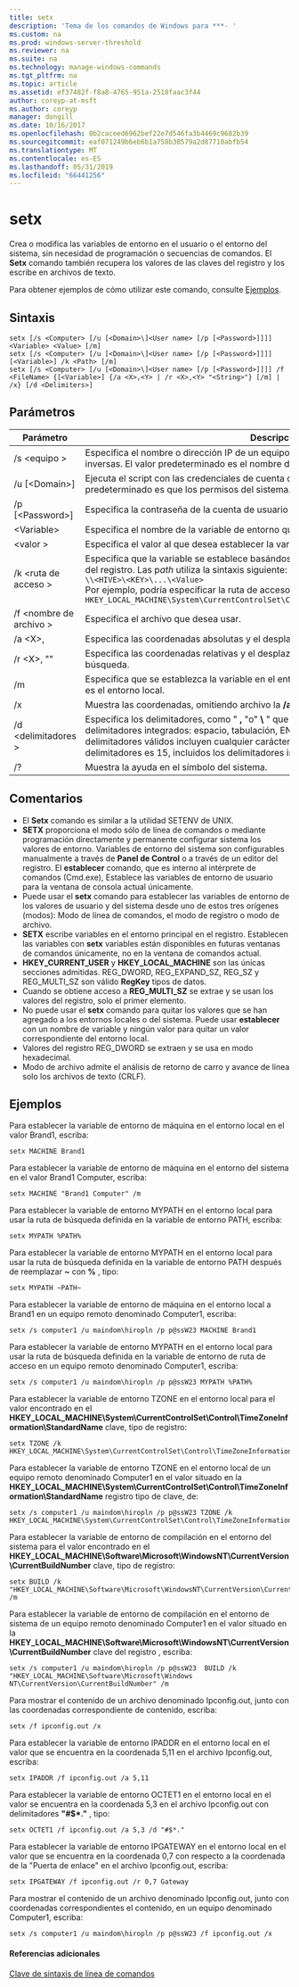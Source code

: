 ```yaml
---
title: setx
description: 'Tema de los comandos de Windows para ***- '
ms.custom: na
ms.prod: windows-server-threshold
ms.reviewer: na
ms.suite: na
ms.technology: manage-windows-commands
ms.tgt_pltfrm: na
ms.topic: article
ms.assetid: ef37482f-f8a8-4765-951a-2518faac3f44
author: coreyp-at-msft
ms.author: coreyp
manager: dongill
ms.date: 10/16/2017
ms.openlocfilehash: 0b2caceed6962bef22e7d546fa3b4469c9682b39
ms.sourcegitcommit: eaf071249b6eb6b1a758b38579a2d87710abfb54
ms.translationtype: MT
ms.contentlocale: es-ES
ms.lasthandoff: 05/31/2019
ms.locfileid: "66441256"
---
```

# <a name="setx"></a>setx



Crea o modifica las variables de entorno en el usuario o el entorno del sistema, sin necesidad de programación o secuencias de comandos. El **Setx** comando también recupera los valores de las claves del registro y los escribe en archivos de texto.

Para obtener ejemplos de cómo utilizar este comando, consulte [Ejemplos](#BKMK_examples).

## <a name="syntax"></a>Sintaxis

```
setx [/s <Computer> [/u [<Domain>\]<User name> [/p [<Password>]]]] <Variable> <Value> [/m]
setx [/s <Computer> [/u [<Domain>\]<User name> [/p [<Password>]]]] [<Variable>] /k <Path> [/m]
setx [/s <Computer> [/u [<Domain>\]<User name> [/p [<Password>]]]] /f <FileName> {[<Variable>] {/a <X>,<Y> | /r <X>,<Y> "<String>"} [/m] | /x} [/d <Delimiters>]
```

## <a name="parameters"></a>Parámetros

|         Parámetro          |                                                                                                                                              Descripción                                                                                                                                              |
|----------------------------|-------------------------------------------------------------------------------------------------------------------------------------------------------------------------------------------------------------------------------------------------------------------------------------------------------|
|       /s \<equipo >       |                                                                                  Especifica el nombre o dirección IP de un equipo remoto. No use barras diagonales inversas. El valor predeterminado es el nombre del equipo local.                                                                                  |
| /u [\<Domain>\]<User name> |                                                                                           Ejecuta el script con las credenciales de cuenta de usuario especificada. El valor predeterminado es que los permisos del sistema.                                                                                            |
|      /p [\<Password>]      |                                                                                                         Especifica la contraseña de la cuenta de usuario que se especifica en el **/u** parámetro.                                                                                                         |
|        \<Variable>         |                                                                                                                 Especifica el nombre de la variable de entorno que desea establecer.                                                                                                                  |
|          \<valor >          |                                                                                                                Especifica el valor al que desea establecer la variable de entorno.                                                                                                                 |
|         /k \<ruta de acceso >         | Especifica que la variable se establece basándose en información procedente de una clave del registro. Las p*ath* utiliza la sintaxis siguiente:</br>`\\<HIVE>\<KEY>\...\<Value>`</br>Por ejemplo, podría especificar la ruta de acceso siguiente:</br>`HKEY_LOCAL_MACHINE\System\CurrentControlSet\Control\TimeZoneInformation\StandardName` |
|      /f \<nombre de archivo >       |                                                                                                                               Especifica el archivo que desea usar.                                                                                                                                |
|        /a \<X>,<Y>         |                                                                                                                    Especifica las coordenadas absolutas y el desplazamiento como parámetros de búsqueda.                                                                                                                    |
|   /r \<X>,<Y> "<String>"   |                                                                                                            Especifica las coordenadas relativas y el desplazamiento de **cadena** como parámetros de búsqueda.                                                                                                            |
|             /m             |                                                                                                Especifica que se establezca la variable en el entorno del sistema. El valor predeterminado es el entorno local.                                                                                                 |
|             /x             |                                                                                                       Muestra las coordenadas, omitiendo archivo la **/a**, **/r**, y **/d** opciones de línea de comandos.                                                                                                        |
|      /d \<delimitadores >      |                    Especifica los delimitadores, como " **,** "o" **\\** " que se utilizará además de los cuatro delimitadores integrados: espacio, tabulación, ENTRAR y avance de línea. Los delimitadores válidos incluyen cualquier carácter ASCII. El número máximo de delimitadores es 15, incluidos los delimitadores integrados.                    |
|             /?             |                                                                                                                                 Muestra la ayuda en el símbolo del sistema.                                                                                                                                  |

## <a name="remarks"></a>Comentarios

-   El **Setx** comando es similar a la utilidad SETENV de UNIX.
-   **SETX** proporciona el modo sólo de línea de comandos o mediante programación directamente y permanente configurar sistema los valores de entorno. Variables de entorno del sistema son configurables manualmente a través de **Panel de Control** o a través de un editor del registro. El **establecer** comando, que es interno al intérprete de comandos (Cmd.exe), Establece las variables de entorno de usuario para la ventana de consola actual únicamente.
-   Puede usar el **setx** comando para establecer las variables de entorno de los valores de usuario y del sistema desde uno de estos tres orígenes (modos): Modo de línea de comandos, el modo de registro o modo de archivo.
-   **SETX** escribe variables en el entorno principal en el registro. Establecen las variables con **setx** variables están disponibles en futuras ventanas de comandos únicamente, no en la ventana de comandos actual.
-   **HKEY_CURRENT_USER** y **HKEY_LOCAL_MACHINE** son las únicas secciones admitidas. REG_DWORD, REG_EXPAND_SZ, REG_SZ y REG_MULTI_SZ son válido **RegKey** tipos de datos.
-   Cuando se obtiene acceso a **REG_MULTI_SZ** se extrae y se usan los valores del registro, solo el primer elemento.
-   No puede usar el **setx** comando para quitar los valores que se han agregado a los entornos locales o del sistema. Puede usar **establecer** con un nombre de variable y ningún valor para quitar un valor correspondiente del entorno local.
-   Valores del registro REG_DWORD se extraen y se usa en modo hexadecimal.
-   Modo de archivo admite el análisis de retorno de carro y avance de línea solo los archivos de texto (CRLF).

## <a name="BKMK_examples"></a>Ejemplos

Para establecer la variable de entorno de máquina en el entorno local en el valor Brand1, escriba:
```
setx MACHINE Brand1
```
Para establecer la variable de entorno de máquina en el entorno del sistema en el valor Brand1 Computer, escriba:
```
setx MACHINE "Brand1 Computer" /m
```
Para establecer la variable de entorno MYPATH en el entorno local para usar la ruta de búsqueda definida en la variable de entorno PATH, escriba:
```
setx MYPATH %PATH%
```
Para establecer la variable de entorno MYPATH en el entorno local para usar la ruta de búsqueda definida en la variable de entorno PATH después de reemplazar **~** con **%** , tipo:
```
setx MYPATH ~PATH~ 
```
Para establecer la variable de entorno de máquina en el entorno local a Brand1 en un equipo remoto denominado Computer1, escriba:
```
setx /s computer1 /u maindom\hiropln /p p@ssW23 MACHINE Brand1
```
Para establecer la variable de entorno MYPATH en el entorno local para usar la ruta de búsqueda definida en la variable de entorno de ruta de acceso en un equipo remoto denominado Computer1, escriba:
```
setx /s computer1 /u maindom\hiropln /p p@ssW23 MYPATH %PATH%
```
Para establecer la variable de entorno TZONE en el entorno local para el valor encontrado en el **HKEY_LOCAL_MACHINE\System\CurrentControlSet\Control\TimeZoneInformation\StandardName** clave, tipo de registro:
```
setx TZONE /k HKEY_LOCAL_MACHINE\System\CurrentControlSet\Control\TimeZoneInformation\StandardName 
```
Para establecer la variable de entorno TZONE en el entorno local de un equipo remoto denominado Computer1 en el valor situado en la **HKEY_LOCAL_MACHINE\System\CurrentControlSet\Control\TimeZoneInformation\StandardName** registro tipo de clave, de:
```
setx /s computer1 /u maindom\hiropln /p p@ssW23 TZONE /k HKEY_LOCAL_MACHINE\System\CurrentControlSet\Control\TimeZoneInformation\StandardName 
```
Para establecer la variable de entorno de compilación en el entorno del sistema para el valor encontrado en el **HKEY_LOCAL_MACHINE\Software\Microsoft\WindowsNT\CurrentVersion\CurrentBuildNumber** clave, tipo de registro:
```
setx BUILD /k "HKEY_LOCAL_MACHINE\Software\Microsoft\WindowsNT\CurrentVersion\CurrentBuildNumber" /m
```
Para establecer la variable de entorno de compilación en el entorno de sistema de un equipo remoto denominado Computer1 en el valor situado en la **HKEY_LOCAL_MACHINE\Software\Microsoft\WindowsNT\CurrentVersion\CurrentBuildNumber** clave del registro , escriba:
```
setx /s computer1 /u maindom\hiropln /p p@ssW23  BUILD /k "HKEY_LOCAL_MACHINE\Software\Microsoft\Windows NT\CurrentVersion\CurrentBuildNumber" /m
```
Para mostrar el contenido de un archivo denominado Ipconfig.out, junto con las coordenadas correspondiente de contenido, escriba:
```
setx /f ipconfig.out /x
```
Para establecer la variable de entorno IPADDR en el entorno local en el valor que se encuentra en la coordenada 5,11 en el archivo Ipconfig.out, escriba:
```
setx IPADDR /f ipconfig.out /a 5,11
```
Para establecer la variable de entorno OCTET1 en el entorno local en el valor se encuentra en la coordenada 5,3 en el archivo Ipconfig.out con delimitadores **"#$\*."** , tipo:
```
setx OCTET1 /f ipconfig.out /a 5,3 /d "#$*." 
```
Para establecer la variable de entorno IPGATEWAY en el entorno local en el valor que se encuentra en la coordenada 0,7 con respecto a la coordenada de la "Puerta de enlace" en el archivo Ipconfig.out, escriba:
```
setx IPGATEWAY /f ipconfig.out /r 0,7 Gateway 
```
Para mostrar el contenido de un archivo denominado Ipconfig.out, junto con coordenadas correspondientes el contenido, en un equipo denominado Computer1, escriba:
```
setx /s computer1 /u maindom\hiropln /p p@ssW23 /f ipconfig.out /x 
```

#### <a name="additional-references"></a>Referencias adicionales

[Clave de sintaxis de línea de comandos](command-line-syntax-key.md)